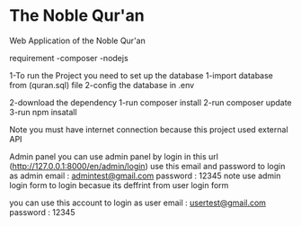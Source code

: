 # The Noble Qur'an
Web Application of the Noble Qur'an

requirement
    -composer
    -nodejs


1-To run the Project you need to set up the database
    1-import database from (quran.sql) file
    2-config the database in .env

2-download the dependency
    1-run composer install 
    2-run composer update
    3-run npm insatall

Note you must have internet connection because this project used external API

Admin panel 
you can use admin panel by login in this url (http://127.0.0.1:8000/en/admin/login) 
use this email and password to login as admin
email : admintest@gmail.com
password : 12345
note use admin login form to login becasue its deffrint from user login form



you can use this account to login as user 
email : usertest@gmail.com
password : 12345


